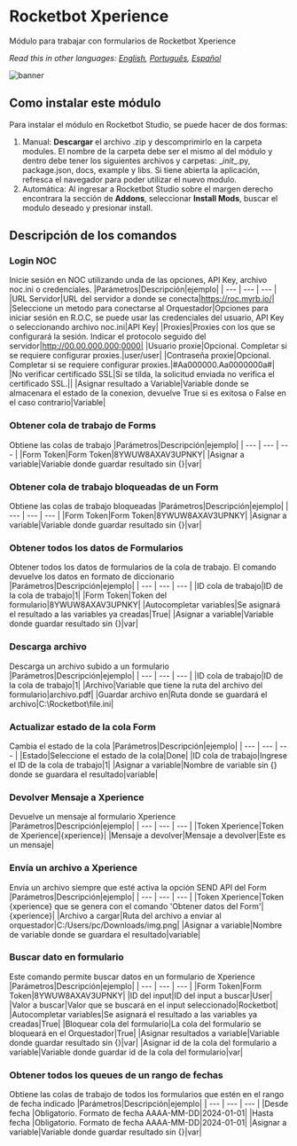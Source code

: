 



# Rocketbot Xperience
  
Módulo para trabajar con formularios de Rocketbot Xperience  

*Read this in other languages: [English](Manual_Xperience.md), [Português](Manual_Xperience.pr.md), [Español](Manual_Xperience.es.md)*
  
![banner](imgs/Banner_Xperience.jpg)
## Como instalar este módulo
  
Para instalar el módulo en Rocketbot Studio, se puede hacer de dos formas:
1. Manual: __Descargar__ el archivo .zip y descomprimirlo en la carpeta modules. El nombre de la carpeta debe ser el mismo al del módulo y dentro debe tener los siguientes archivos y carpetas: \__init__.py, package.json, docs, example y libs. Si tiene abierta la aplicación, refresca el navegador para poder utilizar el nuevo modulo.
2. Automática: Al ingresar a Rocketbot Studio sobre el margen derecho encontrara la sección de **Addons**, seleccionar **Install Mods**, buscar el modulo deseado y presionar install.  


## Descripción de los comandos

### Login NOC
  
Inicie sesión en NOC utilizando unda de las opciones, API Key, archivo noc.ini o credenciales.
|Parámetros|Descripción|ejemplo|
| --- | --- | --- |
|URL Servidor|URL del servidor a donde se conecta|https://roc.myrb.io/|
|Seleccione un metodo para conectarse al Orquestador|Opciones para iniciar sesión en R.O.C, se puede usar las credenciales del usuario, API Key o seleccionando archivo noc.ini|API Key|
|Proxies|Proxies con los que se configurará la sesión. Indicar el protocolo seguido del servidor|http://00.00.000.000:0000|
|Usuario proxie|Opcional. Completar si se requiere configurar proxies.|user/user|
|Contraseña proxie|Opcional. Completar si se requiere configurar proxies.|#Aa000000.Aa0000000a#|
|No verificar certificado SSL|Si se tilda, la solicitud enviada no verifica el certificado SSL.||
|Asignar resultado a Variable|Variable donde se almacenara el estado de la conexion, devuelve True si es exitosa o False en el caso contrario|Variable|

### Obtener cola de trabajo de Forms
  
Obtiene las colas de trabajo
|Parámetros|Descripción|ejemplo|
| --- | --- | --- |
|Form Token|Form Token|8YWUW8AXAV3UPNKY|
|Asignar a variable|Variable donde guardar resultado sin {}|var|

### Obtener cola de trabajo bloqueadas de un Form
  
Obtiene las colas de trabajo bloqueadas
|Parámetros|Descripción|ejemplo|
| --- | --- | --- |
|Form Token|Form Token|8YWUW8AXAV3UPNKY|
|Asignar a variable|Variable donde guardar resultado sin {}|var|

### Obtener todos los datos de Formularios
  
Obtener todos los datos de formularios de la cola de trabajo. El comando devuelve los datos en formato de diccionario
|Parámetros|Descripción|ejemplo|
| --- | --- | --- |
|ID cola de trabajo|ID de la cola de trabajo|1|
|Form Token|Token del formulario|8YWUW8AXAV3UPNKY|
|Autocompletar variables|Se asignará el resultado a las variables ya creadas|True|
|Asignar a variable|Variable donde guardar resultado sin {}|var|

### Descarga archivo
  
Descarga un archivo subido a un formulario
|Parámetros|Descripción|ejemplo|
| --- | --- | --- |
|ID cola de trabajo|ID de la cola de trabajo|1|
|Archivo|Variable que tiene la ruta del archivo del formulario|archivo.pdf|
|Guardar archivo en|Ruta donde se guardará el archivo|C:\Rocketbot\file.ini|

### Actualizar estado de la cola Form
  
Cambia el estado de la cola
|Parámetros|Descripción|ejemplo|
| --- | --- | --- |
|Estado|Seleccione el estado de la cola|Done|
|ID cola de trabajo|Ingrese el ID de la cola de trabajo|1|
|Asignar a variable|Nombre de variable sin {} donde se guardara el resultado|variable|

### Devolver Mensaje a Xperience
  
Devuelve un mensaje al formulario Xperience
|Parámetros|Descripción|ejemplo|
| --- | --- | --- |
|Token Xperience|Token de Xperience|{xperience}|
|Mensaje a devolver|Mensaje a devolver|Este es un mensaje|

### Envía un archivo a Xperience
  
Envía un archivo siempre que esté activa la opción SEND API del Form
|Parámetros|Descripción|ejemplo|
| --- | --- | --- |
|Token Xperience|Token {xperience} que se genera con el comando 'Obtener datos del Form'|{xperience}|
|Archivo a cargar|Ruta del archivo a enviar al orquestador|C:/Users/pc/Downloads/img.png|
|Asignar a variable|Nombre de variable donde se guardara el resultado|variable|

### Buscar dato en formulario
  
Este comando permite buscar datos en un formulario de Xperience
|Parámetros|Descripción|ejemplo|
| --- | --- | --- |
|Form Token|Form Token|8YWUW8AXAV3UPNKY|
|ID del input|ID del input a buscar|User|
|Valor a buscar|Valor que se buscará en el input seleccionado|Rocketbot|
|Autocompletar variables|Se asignará el resultado a las variables ya creadas|True|
|Bloquear cola del formulario|La cola del formulario se bloqueará en el Orquestador|True|
|Asignar resultados a variable|Variable donde guardar resultado sin {}|var|
|Asignar id de la cola del formulario a variable|Variable donde guardar id de la cola del formulario|var|

### Obtener todos los queues de un rango de fechas
  
Obtiene las colas de trabajo de todos los formularios que estén en el rango de fecha indicado
|Parámetros|Descripción|ejemplo|
| --- | --- | --- |
|Desde fecha |Obligatorio. Formato de fecha AAAA-MM-DD|2024-01-01|
|Hasta fecha |Obligatorio. Formato de fecha AAAA-MM-DD|2024-01-01|
|Asignar a variable|Variable donde guardar resultado sin {}|var|
